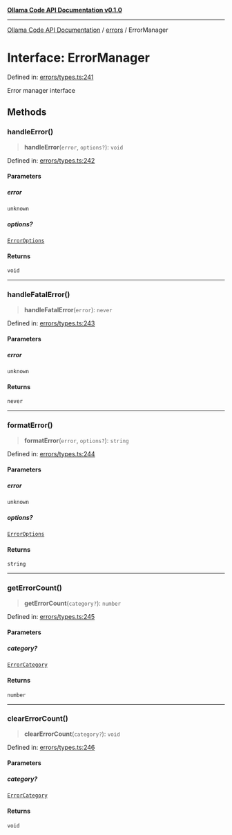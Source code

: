 [**Ollama Code API Documentation v0.1.0**](../../README.md)

***

[Ollama Code API Documentation](../../modules.md) / [errors](../README.md) / ErrorManager

# Interface: ErrorManager

Defined in: [errors/types.ts:241](https://github.com/erichchampion/ollama-code/blob/f11aa29f0957a2a94b06684242c1f2e6d21777c5/ollama-code/src/errors/types.ts#L241)

Error manager interface

## Methods

### handleError()

> **handleError**(`error`, `options?`): `void`

Defined in: [errors/types.ts:242](https://github.com/erichchampion/ollama-code/blob/f11aa29f0957a2a94b06684242c1f2e6d21777c5/ollama-code/src/errors/types.ts#L242)

#### Parameters

##### error

`unknown`

##### options?

[`ErrorOptions`](ErrorOptions.md)

#### Returns

`void`

***

### handleFatalError()

> **handleFatalError**(`error`): `never`

Defined in: [errors/types.ts:243](https://github.com/erichchampion/ollama-code/blob/f11aa29f0957a2a94b06684242c1f2e6d21777c5/ollama-code/src/errors/types.ts#L243)

#### Parameters

##### error

`unknown`

#### Returns

`never`

***

### formatError()

> **formatError**(`error`, `options?`): `string`

Defined in: [errors/types.ts:244](https://github.com/erichchampion/ollama-code/blob/f11aa29f0957a2a94b06684242c1f2e6d21777c5/ollama-code/src/errors/types.ts#L244)

#### Parameters

##### error

`unknown`

##### options?

[`ErrorOptions`](ErrorOptions.md)

#### Returns

`string`

***

### getErrorCount()

> **getErrorCount**(`category?`): `number`

Defined in: [errors/types.ts:245](https://github.com/erichchampion/ollama-code/blob/f11aa29f0957a2a94b06684242c1f2e6d21777c5/ollama-code/src/errors/types.ts#L245)

#### Parameters

##### category?

[`ErrorCategory`](../enumerations/ErrorCategory.md)

#### Returns

`number`

***

### clearErrorCount()

> **clearErrorCount**(`category?`): `void`

Defined in: [errors/types.ts:246](https://github.com/erichchampion/ollama-code/blob/f11aa29f0957a2a94b06684242c1f2e6d21777c5/ollama-code/src/errors/types.ts#L246)

#### Parameters

##### category?

[`ErrorCategory`](../enumerations/ErrorCategory.md)

#### Returns

`void`
